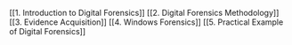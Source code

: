[[1. Introduction to Digital Forensics]]
[[2. Digital Forensics Methodology]]
[[3. Evidence Acquisition]]
[[4. Windows Forensics]]
[[5. Practical Example of Digital Forensics]]
